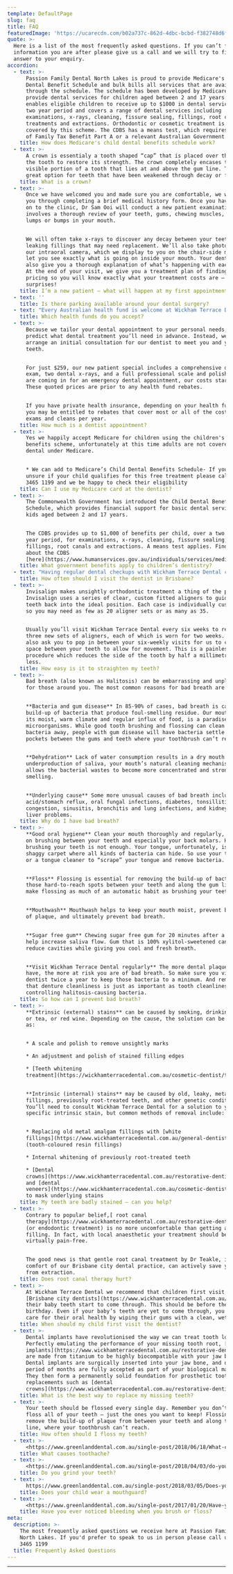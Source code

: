 ```yaml
---
template: DefaultPage
slug: faq
title: FAQ
featuredImage: 'https://ucarecdn.com/b02a737c-862d-4dbc-bcbd-f382748d6f96/'
quote: >-
  Here is a list of the most frequently asked questions. If you can’t find the
  information you are after please give us a call and we will try to find an
  answer to your enquiry.
accordion:
  - text: >-
      Passion Family Dental North Lakes is proud to provide Medicare's Child
      Dental Benefit Schedule and bulk bills all services that are available
      through the schedule. The schedule has been developed by Medicare to
      provide dental services for children aged between 2 and 17 years. It
      enables eligible children to receive up to $1000 in dental services over a
      two year period and covers a range of dental services including
      examinations, x-rays, cleaning, fissure sealing, fillings, root canal
      treatments and extractions. Orthodontic or cosmetic treatment is not
      covered by this scheme. The CDBS has a means test, which requires receipt
      of Family Tax Benefit Part A or a relevant Australian Government payment.
    title: How does Medicare's child dental benefits schedule work?
  - text: >-
      A crown is essentialy a tooth shaped “cap” that is placed over the top of
      the tooth to restore its strength. The crown completely encases the entire
      visible portion of a tooth that lies at and above the gum line. This is a
      great option for teeth that have been weakened through decay or fillings
    title: What is a crown?
  - text: >-
      Once we have welcomed you and made sure you are comfortable, we will guide
      you through completing a brief medical history form. Once you have moved
      on to the clinic, Dr Sam Ooi will conduct a new patient examination. This
      involves a thorough review of your teeth, gums, chewing muscles, and any
      lumps or bumps in your mouth.


      We will often take x-rays to discover any decay between your teeth, or old
      leaking fillings that may need replacement. We’ll also take photos with
      our intraoral camera, which we display to you on the chair-side monitor to
      let you see exactly what is going on inside your mouth. Your dentist will
      also give you a thorough explanation of what’s happening with each tooth. 
      At the end of your visit, we give you a treatment plan of findings and
      pricing so you will know exactly what your treatment costs are – no nasty
      surprises!
    title: I’m a new patient – what will happen at my first appointment?
  - text: ''
    title: Is there parking available around your dental surgery?
  - text: "Every Australian health fund is welcome at Wickham Terrace Dental. Simply bring your health fund card to your appointment\_and we’ll help you claim back straight away with our HICAPS facility. We are preferred provider for HCF. \n\nWe are participating in the HCF More for Teeth Program. By teaming up with HCF we are able to provide HCF members with\_NO out of pocket expense\_on preventative dental services.\nPreventative dental services include\_examinations, professional teeth cleaning, diagnostic imaging (x-rays) and custom made mouth guards. These services are fully covered at our practice\_until your yearly limited is reached.\_\n\nWe have been participating in HCF&#39;s More for Teeth Program for many years. We have always had a strong focus on preventative dental and by joining this program it has made it easier for many families to visit with us on a regular basis. By seeing the dentist routinely\_your teeth can be closely monitored and the risk of developing complex dental problems is greatly\_reduced.\n\nOur dentists\_enjoy teaching you (and your family) about your teeth and how to\_care for your teeth at home. Using the correct techniques at home and developing good habits is key to maintaining good oral health.\n\nAre you overdue for a check-up? Make the most of your health fund benefit\_and schedule an appointment today.\nhttps://www.greenlanddental.com.au/single-post/2016/05/30/HCF-Members-get-more-at-Greenland-Dental-1"
    title: Which health funds do you accept?
  - text: >-
      Because we tailor your dental appointment to your personal needs, we can’t
      predict what dental treatment you’ll need in advance. Instead, we’ll
      arrange an initial consultation for our dentist to meet you and your
      teeth.


      For just $259, our new patient special includes a comprehensive dental
      exam, two dental x-rays, and a full professional scale and polish. If you
      are coming in for an emergency dental appointment, our costs start at $96.
      These quoted prices are prior to any health fund rebates.


      If you have private health insurance, depending on your health fund rules,
      you may be entitled to rebates that cover most or all of the cost of two
      exams and cleans per year.
    title: How much is a dentist appointment?
  - text: >-
      Yes we happily accept Medicare for children using the children's dental
      benefits scheme, unfortunately at this time adults are not covered for
      dental under Medicare. 


      * We can add to Medicare’s Child Dental Benefits Schedule- If you are
      unsure if your child qualifies for this free treatment please call us on
      3465 1199 and we be happy to check their eligibility
    title: Can I use my Medicare card at the dentist?
  - text: >-
      The Commonwealth Government has introduced the Child Dental Benefits
      Schedule, which provides financial support for basic dental services to
      kids aged between 2 and 17 years.


      The CDBS provides up to $1,000 of benefits per child, over a two calendar
      year period, for examinations, x-rays, cleaning, fissure sealing,
      fillings, root canals and extractions. A means test applies. Find out more
      about the CDBS
      [here](https://www.humanservices.gov.au/individuals/services/medicare/child-dental-benefits-schedule).
    title: What government benefits apply to children’s dentistry?
  - text: "Having regular dental checkups with Wickham Terrace Dental can guard against\_painful conditions and expensive surprises. With regular visits our [Brisbane city dentists](https://www.wickhamterracedental.com.au/) can pick up early problems or progressing decay, and recommend a general treatment rather than resorting to major dental work further down the line. If you have good oral hygiene and maintain an excellent at-home cleaning\_routine, we recommend visiting us\_every six to twelve months."
    title: How often should I visit the dentist in Brisbane?
  - text: >-
      Invisalign makes unsightly orthodontic treatment a thing of the past.
      Invisalign uses a series of clear, custom fitted aligners to guide your
      teeth back into the ideal position. Each case is individually customised,
      so you may need as few as 20 aligner sets or as many as 35.


      Usually you’ll visit Wickham Terrace Dental every six weeks to receive
      three new sets of aligners, each of which is worn for two weeks. We may
      also ask you to pop in between your six-weekly visits for us to create
      space between your teeth to allow for movement. This is a painless
      procedure which reduces the side of the tooth by half a millimetre or
      less.
    title: How easy is it to straighten my teeth?
  - text: >-
      Bad breath (also known as Halitosis) can be embarrassing and unpleasant
      for those around you. The most common reasons for bad breath are:


      **Bacteria and gum disease** In 85-90% of cases, bad breath is caused by a
      build-up of bacteria that produce foul-smelling residue. Our mouth, with
      its moist, warm climate and regular influx of food, is a paradise for
      microorganisms. While good tooth brushing and flossing can clean most
      bacteria away, people with gum disease will have bacteria settle in the
      pockets between the gums and teeth where your toothbrush can’t reach.


      **Dehydration** Lack of water consumption results in a dry mouth and an
      underproduction of saliva, your mouth’s natural cleaning mechanism. This
      allows the bacterial wastes to become more concentrated and stronger
      smelling.


      **Underlying cause** Some more unusual causes of bad breath include
      acid/stomach reflux, oral fungal infections, diabetes, tonsillitis, nasal
      congestion, sinusitis, bronchitis and lung infections, and kidney and
      liver problems.
    title: Why do I have bad breath?
  - text: >-
      **Good oral hygiene** Clean your mouth thoroughly and regularly, focusing
      on brushing between your teeth and especially your back molars. However,
      brushing your teeth is not enough. Your tongue, unfortunately, is like a
      shaggy carpet where all kinds of bacteria can hide. So use your toothbrush
      or a tongue cleaner to “scrape” your tongue and remove bacteria.


      **Floss** Flossing is essential for removing the build-up of bacteria in
      those hard-to-reach spots between your teeth and along the gum line. So
      make flossing as much of an automatic habit as brushing your teeth.


      **Mouthwash** Mouthwash helps to keep your mouth moist, prevent build up
      of plaque, and ultimately prevent bad breath.


      **Sugar free gum** Chewing sugar free gum for 20 minutes after a meal can
      help increase saliva flow. Gum that is 100% xylitol-sweetened can help
      reduce cavities while giving you cool and fresh breath.


      **Visit Wickham Terrace Dental regularly** The more dental plaque you
      have, the more at risk you are of bad breath. So make sure you visit your
      dentist twice a year to keep those bacteria to a minimum. And remember
      that denture cleanliness is just as important as tooth cleanliness for
      controlling halitosis-causing bacteria.
    title: So how can I prevent bad breath?
  - text: >-
      **Extrinsic (external) stains** can be caused by smoking, drinking coffee
      or tea, or red wine. Depending on the cause, the solution can be as easy
      as:


      * A scale and polish to remove unsightly marks

      * An adjustment and polish of stained filling edges

      * [Teeth whitening
      treatment](https://wickhamterracedental.com.au/cosmetic-dentist/teeth-whitening-dentist-brisbane-city/)


      **Intrinsic (internal) stains** may be caused by old, leaky, metal amalgam
      fillings, previously root-treated teeth, and other genetic conditions.
      You’ll need to consult Wickham Terrace Dental for a solution to your
      specific intrinsic stain, but common methods of removal include:


      * Replacing old metal amalgam fillings with [white
      fillings](https://www.wickhamterracedental.com.au/general-dentist-brisbane-city/white-tooth-coloured-fillings-dentist-brisbane/)
      (tooth-coloured resin fillings)

      * Internal whitening of previously root-treated teeth

      * [Dental
      crowns](https://www.wickhamterracedental.com.au/restorative-dentist-brisbane-cbd/tooth-crowns-dentist-brisbane/)
      and [dental
      veneers](https://www.wickhamterracedental.com.au/cosmetic-dentist/porcelain-veneers-dentist-brisbane-cbd/)
      to mask underlying stains
    title: My teeth are badly stained – can you help?
  - text: >-
      Contrary to popular belief,[ root canal
      therapy](https://www.wickhamterracedental.com.au/restorative-dentist-brisbane-cbd/root-canal-treatment-brisbane-city/)
      (or endodontic treatment) is no more uncomfortable than getting a regular
      filling. In fact, with local anaesthetic your treatment should be
      virtually pain-free.


      The good news is that gentle root canal treatment by Dr Teakle, in the
      comfort of our Brisbane city dental practice, can actively save your tooth
      from extraction.
    title: Does root canal therapy hurt?
  - text: >-
      At Wickham Terrace Dental we recommend that children first visit our
      [Brisbane city dentists](https://www.wickhamterracedental.com.au/) when
      their baby teeth start to come through. This should be before their second
      birthday. Even if your baby’s teeth are yet to come through, you can still
      care for their oral health by wiping their gums with a clean, wet cloth.
    title: When should my child first visit the dentist?
  - text: >-
      Dental implants have revolutionised the way we can treat tooth loss.
      Perfectly emulating the performance of your missing tooth root, [dental
      implants](https://www.wickhamterracedental.com.au/restorative-dentist-brisbane-cbd/dental-implants-dentist-brisbane-city/)
      are made from titanium to be highly biocompatible with your jaw bone.
      Dental implants are surgically inserted into your jaw bone, and over a
      period of months are fully accepted as part of your biological make-up.
      They then form a permanently solid foundation for prosthetic tooth
      replacements such as [dental
      crowns](https://www.wickhamterracedental.com.au/restorative-dentist-brisbane-cbd/tooth-crowns-dentist-brisbane/).
    title: What is the best way to replace my missing teeth?
  - text: >-
      Your teeth should be flossed every single day. Remember you don’t have to
      floss all of your teeth – just the ones you want to keep! Flossing can
      remove the build-up of plaque from between your teeth and along the gum
      line, where your toothbrush can’t reach.
    title: How often should I floss my teeth?
  - text: >-
      <https://www.greenlanddental.com.au/single-post/2018/06/18/What-causes-toothache>
    title: What causes toothache?
  - text: >-
      <https://www.greenlanddental.com.au/single-post/2018/04/03/do-you-grind-your-teeth>
    title: Do you grind your teeth?
  - text: >-
      https://www.greenlanddental.com.au/single-post/2018/03/05/Does-your-child-wear-a-mouthguard
    title: Does your child wear a mouthguard?
  - text: >-
      <https://www.greenlanddental.com.au/single-post/2017/01/20/Have-you-ever-noticed-bleeding-when-you-brush-or-floss>
    title: Have you ever noticed bleeding when you brush or floss?
meta:
  description: >-
    The most frequently asked questions we receive here at Passion Family Dental
    North Lakes. If you'd prefer to speak to us in person please call us on (07)
    3465 1199
  title: Frequently Asked Questions
---
```

****
